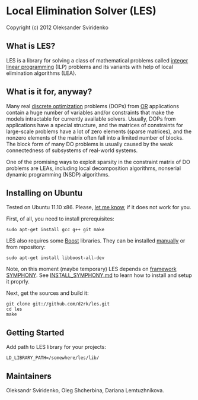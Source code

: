 # Local Elimination Solver (LES)

Copyright (c) 2012 Oleksander Sviridenko

## What is LES?

LES is a library for solving a class of mathematical problems called [integer
linear programming](http://en.wikipedia.org/wiki/Integer_linear_programming)
(ILP) problems and its variants with help of local elimination algorithms (LEA).

## What is it for, anyway?

Many real [discrete
optimization](http://en.wikipedia.org/wiki/Discrete_optimization) problems
(DOPs) from [OR](http://en.wikipedia.org/wiki/Operations_research) applications
contain a huge number of variables and/or constraints that make the models
intractable for currently available solvers. Usually, DOPs from applications
have a special structure, and the matrices of constraints for large-scale
problems have a lot of zero elements (sparse matrices), and the nonzero elements
of the matrix often fall into a limited number of blocks. The block form of many
DO problems is usually caused by the weak connectedness of subsystems of
real-world systems.

One of the promising ways to exploit sparsity in the constraint matrix
of DO problems are LEAs, including local decomposition algorithms,
nonserial dynamic programming (NSDP) algorithms.

## Installing on Ubuntu

Tested on Ubuntu 11.10 x86. Please,
[let me know](https://github.com/d2rk/les/issues), if it does not
work for you.

First, of all, you need to install prerequisites:

    sudo apt-get install gcc g++ git make

LES also requires some [Boost](http://www.boost.org/) libraries.
They can be installed [manually](http://www.boost.org/doc/libs/1_48_0/more/getting_started/unix-variants.html#easy-build-and-install)
or from repository:

    sudo apt-get install libboost-all-dev

Note, on this moment (maybe temporary) LES depends on [framework
SYMPHONY](https://projects.coin-or.org/SYMPHONY). See
[INSTALL_SYMPHONY.md](https://github.com/d2rk/les/blob/relaxations/INSTALL_SYMPHONY.md)
to learn how to install and setup it proprly.

Next, get the sources and build it:

    git clone git://github.com/d2rk/les.git
    cd les
    make

## Getting Started

Add path to LES library for your projects:

    LD_LIBRARY_PATH=/somewhere/les/lib/

## Maintainers

Oleksandr Sviridenko, Oleg Shcherbina, Dariana Lemtuzhnikova.
